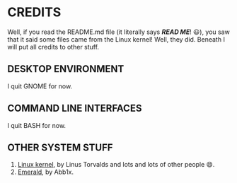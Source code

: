 # CREDITS
Well, if you read the README.md file (it literally says ***READ ME***! :smiley:), you saw that it said some files came from the Linux kernel! Well, they did. Beneath I will put all credits to other stuff.
## DESKTOP ENVIRONMENT
I quit GNOME for now.
## COMMAND LINE INTERFACES
I quit BASH for now.
## OTHER SYSTEM STUFF
1. [Linux kernel](https://github.com/torvalds/linux), by Linus Torvalds and lots and lots of other people 😄.
2. [Emerald](https://github.com/Abb1x/emerald), by Abb1x.
